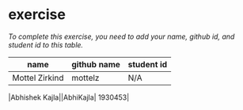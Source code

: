 # exercise
*To complete this exercise, you need to add your name, github id, and student id to this table.*

|name|github name|student id|
|----|-----|----|
|Mottel Zirkind|mottelz|N/A|

|Abhishek Kajla||AbhiKajla| 1930453|
